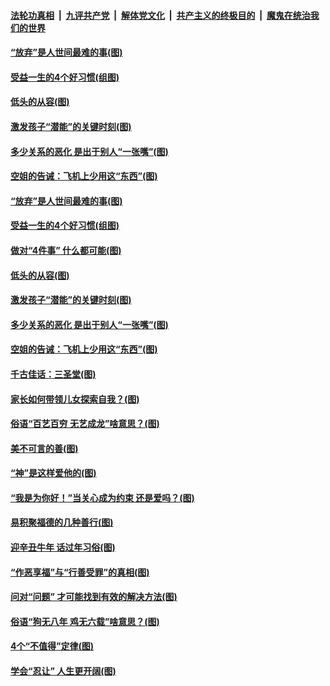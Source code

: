 

####  [法轮功真相](../../../../basic/blob/master/README.md?t=01232031) &nbsp;|&nbsp; [九评共产党](../../../../9ping.md/blob/master/README.md?t=01232031) &nbsp;|&nbsp; [解体党文化](../../../../jtdwh.md/blob/master/README.md?t=01232031)  &nbsp;|&nbsp; [共产主义的终极目的](../../../../gczydzjmd.md/blob/master/README.md?t=01232031) &nbsp;|&nbsp; [魔鬼在统治我们的世界](../../../../mgztzwmdsj.md/blob/master/README.md?t=01232031) 

#### [“放弃”是人世间最难的事(图)](../pages/p8/960081.md?t=01232031) 

#### [受益一生的4个好习惯(组图)](../pages/p8/960051.md?t=01232031) 

#### [低头的从容(图)](../pages/p8/959909.md?t=01232031) 

#### [激发孩子“潜能”的关键时刻(图)](../pages/p8/959981.md?t=01232031) 

#### [多少关系的恶化 是出于别人“一张嘴”(图)](../pages/p8/959945.md?t=01232031) 

#### [空姐的告诫：飞机上少用这“东西”(图)](../pages/p8/959958.md?t=01232031) 

#### [“放弃”是人世间最难的事(图)](../pages/p8/960081.md?t=01232031) 

#### [受益一生的4个好习惯(组图)](../pages/p8/960051.md?t=01232031) 

#### [做对“4件事” 什么都可能(图)](../pages/p8/960014.md?t=01232031) 

#### [低头的从容(图)](../pages/p8/959909.md?t=01232031) 

#### [激发孩子“潜能”的关键时刻(图)](../pages/p8/959981.md?t=01232031) 

#### [多少关系的恶化 是出于别人“一张嘴”(图)](../pages/p8/959945.md?t=01232031) 

#### [空姐的告诫：飞机上少用这“东西”(图)](../pages/p8/959958.md?t=01232031) 

#### [千古佳话：三圣堂(图)](../pages/p8/959671.md?t=01232031) 

#### [家长如何带领儿女探索自我？(图)](../pages/p8/959853.md?t=01232031) 

#### [俗语“百艺百穷 无艺成龙”啥意思？(图)](../pages/p8/959653.md?t=01232031) 

#### [美不可言的善(图)](../pages/p8/959667.md?t=01232031) 

#### [“神”是这样爱他的(图)](../pages/p8/959650.md?t=01232031) 

#### [“我是为你好！”当关心成为约束 还是爱吗？(图)](../pages/p8/959747.md?t=01232031) 

#### [易积聚福德的几种善行(图)](../pages/p8/959682.md?t=01232031) 

#### [迎辛丑牛年 话过年习俗(图)](../pages/p8/959648.md?t=01232031) 

#### [“作恶享福”与“行善受罪”的真相(图)](../pages/p8/959156.md?t=01232031) 

#### [问对“问题” 才可能找到有效的解决方法(图)](../pages/p8/959616.md?t=01232031) 

#### [俗语“狗无八年 鸡无六载”啥意思？(图)](../pages/p8/959506.md?t=01232031) 

#### [4个“不值得”定律(图)](../pages/p8/959364.md?t=01232031) 

#### [学会“忍让” 人生更开阔(图)](../pages/p8/959144.md?t=01232031) 

